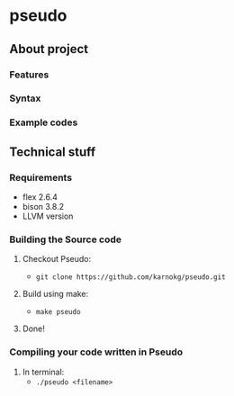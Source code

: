 # pseudo

## About project

### Features

### Syntax

### Example codes

## Technical stuff

### Requirements

* flex 2.6.4
* bison 3.8.2
* LLVM version

### Building the Source code

1. Checkout Pseudo:
	* `git clone https://github.com/karnokg/pseudo.git`

2. Build using make:
	* `make pseudo`

3. Done!

### Compiling your code written in Pseudo

1. In terminal: 
	* `./pseudo <filename>`


